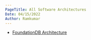 ```yaml
---
PageTitle: All Software Architectures
Date: 04/15/2022
Author: Ramkumar
---
```


- [FoundationDB Architecture](https://apple.github.io/foundationdb/architecture.html)
